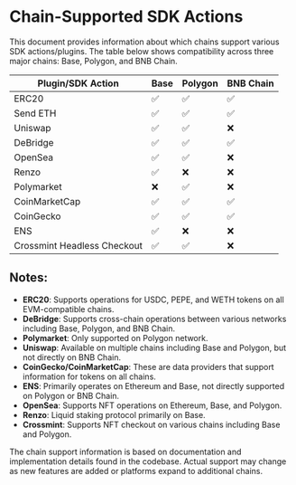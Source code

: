 # Chain-Supported SDK Actions

This document provides information about which chains support various SDK actions/plugins. The table below shows compatibility across three major chains: Base, Polygon, and BNB Chain.

| Plugin/SDK Action | Base | Polygon | BNB Chain |
|------------------|------|---------|-----------|
| ERC20 | ✅ | ✅ | ✅ |
| Send ETH | ✅ | ✅ | ✅ |
| Uniswap | ✅ | ✅ | ❌ |
| DeBridge | ✅ | ✅ | ✅ |
| OpenSea | ✅ | ✅ | ❌ |
| Renzo | ✅ | ❌ | ❌ |
| Polymarket | ❌ | ✅ | ❌ |
| CoinMarketCap | ✅ | ✅ | ✅ |
| CoinGecko | ✅ | ✅ | ✅ |
| ENS | ✅ | ❌ | ❌ |
| Crossmint Headless Checkout | ✅ | ✅ | ❌ |

## Notes:

- **ERC20**: Supports operations for USDC, PEPE, and WETH tokens on all EVM-compatible chains.
- **DeBridge**: Supports cross-chain operations between various networks including Base, Polygon, and BNB Chain.
- **Polymarket**: Only supported on Polygon network.
- **Uniswap**: Available on multiple chains including Base and Polygon, but not directly on BNB Chain.
- **CoinGecko/CoinMarketCap**: These are data providers that support information for tokens on all chains.
- **ENS**: Primarily operates on Ethereum and Base, not directly supported on Polygon or BNB Chain.
- **OpenSea**: Supports NFT operations on Ethereum, Base, and Polygon.
- **Renzo**: Liquid staking protocol primarily on Base.
- **Crossmint**: Supports NFT checkout on various chains including Base and Polygon.

The chain support information is based on documentation and implementation details found in the codebase. Actual support may change as new features are added or platforms expand to additional chains. 